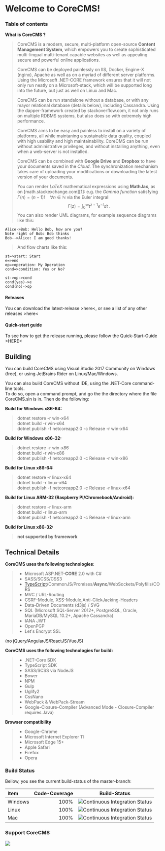 ﻿Welcome to CoreCMS!
===================

### Table of contents


**What is CoreCMS ?**

> CoreCMS is a modern, secure, multi-platform open-source **Content Management System**, which empowers you to create sophisticated multi-lingual multi-tenant capable websites as well as appealing secure and powerful online applications. 
> 
> CoreCMS can be deployed painlessly on IIS, Docker, Engine-X (nginx), Apache as well as on a myriad of different server platforms. Using the Microsoft .NET-CORE framework ensures that it will not only run neatly on a Microsoft-stack, which will be supported long into the future, but just as well on Linux and Mac. 
> 
> CoreCMS can be run standalone without a database, or with any mayor relational database (details below), including Cassandra. Using the dapper-framework created by stackoverflow.com, it not only runs on multiple RDBMS systems, but also does so with extremely high performance.
> 
> CoreCMS aims to be easy and painless to install on a variety of platforms, all while maintaning a sustainable data quality, coupled with high usability and high maintainability.  CoreCMS can be run without administrative privileges, and without installing anything, even when a web-server is not installed.
>
> CoreCMS can be combined with <i class="icon-provider-gdrive"></i> **Google Drive** and <i class="icon-provider-dropbox"></i> **Dropbox** to have your documents saved in the *Cloud*. The synchronization mechanism takes care of uploading your modifications or downloading the latest version of your documents.
> 
> You can render *LaTeX* mathematical expressions using **MathJax**, as on [math.stackexchange.com][1]:
> e.g. the *Gamma function* satisfying $\Gamma(n) = (n-1)!\quad\forall n\in\mathbb N$ via the Euler integral
> $$
\Gamma(z) = \int_0^\infty t^{z-1}e^{-t}dt\,.
$$
> You can also render UML diagrams, for example sequence diagrams like this:
> 
```sequence
Alice->Bob: Hello Bob, how are you?
Note right of Bob: Bob thinks
Bob-->Alice: I am good thanks!
```

>And flow charts like this:

```flow
st=>start: Start
e=>end
op=>operation: My Operation
cond=>condition: Yes or No?

st->op->cond
cond(yes)->e
cond(no)->op
```



#### Releases
You can download the latest-release >here<, or see a list of any other releases >here<


#### Quick-start guide
To see how to get the release running, please follow the Quick-Start-Guide >HERE<


Building
-------------

You can build CoreCMS using Visual Studio 2017 Community on Windows (free), or using JetBrains Rider on Linux/Mac/Windows. 

You can also build CoreCMS without IDE, using the .NET-Core command-line tools. <br />
To do so, open a command prompt, and go the the directory where the file CoreCMS.sln is in.
Then do the following:

**Build for Windows x86-64:**
> dotnet restore -r win-x64<br />
> dotnet build -r win-x64<br />
> dotnet publish -f netcoreapp2.0 -c Release -r win-x64<br />

**Build for Windows x86-32:**
> dotnet restore -r win-x86<br />
> dotnet build -r win-x86<br />
> dotnet publish -f netcoreapp2.0 -c Release -r win-x86<br />

**Build for Linux x86-64:**
> dotnet restore -r linux-x64<br />
> dotnet build -r linux-x64<br />
> dotnet publish -f netcoreapp2.0 -c Release -r linux-x64<br />


**Build for Linux ARM-32 (Raspberry PI/Chromebook/Android):**
> dotnet restore -r linux-arm<br />
> dotnet build -r linux-arm<br />
> dotnet publish -f netcoreapp2.0 -c Release -r linux-arm<br />


**Build for Linux x86-32:**
> **not supported by framework**


Technical Details
-------------

**CoreCMS uses the following technologies:**
> 
> - Microsoft ASP.NET-**CORE** 2.0 with C#
> - SASS/SCSS/CSS3
> - [TypeScript](http://www.typescriptlang.org)/CommonJS/Promises/**Async**/WebSockets/Polyfills/CORS
> - MVC / URL-Routing
> - CSRF-Module, XSS-Module,Anti-ClickJacking-Headers
> - Data-Driven Documents (d3js) / SVG
> - SQL (Microsoft SQL-Server 2012+, PostgreSQL, Oracle, MariaDB/MySQL 10.2+, Apache Cassandra)
> - IANA JWT
> - OpenPGP
> - Let's Encrypt SSL

(no jQuery/AngularJS/ReactJS/VueJS)

**CoreCMS uses the following technologies for build:**
> - .NET-Core SDK
> - TypeScript SDK
> - SASS/SCSS via NodeJS
> - Bower
> - NPM
> - Gulp
> - Uglify2
> - CssNano
> - WebPack & WebPack-Stream
> - Google-Closure-Compiler (Advanced Mode - Closure-Compiler requires Java) 




**Browser compatibility**
> - Google-Chrome
> - Microsoft Internet Explorer 11
> - Microsoft Edge 15+
> - Apple Safari
> - Firefox
> - Opera



### Build Status


Bellow, you see the current build-status of the master-branch:

| Item     | Code-Coverage | Build-Status   |
| :------- | ------------: | :------------: |
| Windows  | 100%          |  ![Continuous Integration Status](https://travis-ci.org/ststeiger/RubyService.svg?branch=master)        |
| Linux    | 100%          |  ![Continuous Integration Status](https://travis-ci.org/ststeiger/RubyService.svg?branch=master)        |
| Mac      | 100%          |  ![Continuous Integration Status](https://travis-ci.org/ststeiger/RubyService.svg?branch=master)        |



### Support CoreCMS

[![](https://cdn.monetizejs.com/resources/button-32.png)](https://monetizejs.com/authorize?client_id=ESTHdCYOi18iLhhO&summary=true)

